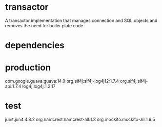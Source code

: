 transactor
==========

A transactor implementation that manages connection and SQL objects and removes the need for boiler plate code.

dependencies
==========

production
==========

com.google.guava:guava:14.0
org.slf4j:slf4j-log4j12:1.7.4
org.slf4j:slf4j-api:1.7.4
log4j:log4j:1.2.17

test
==========

junit:junit:4.8.2
org.hamcrest:hamcrest-all:1.3
org.mockito:mockito-all:1.9.5

